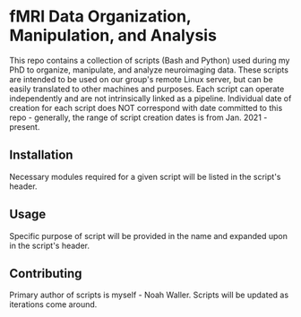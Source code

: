 # fMRI Data Organization, Manipulation, and Analysis

This repo contains a collection of scripts (Bash and Python) used during my PhD to organize, manipulate, and analyze neuroimaging data. These scripts are intended to be used on our group's remote Linux server, but can be easily translated to other machines and purposes. Each script can operate independently and are not intrinsically linked as a pipeline. Individual date of creation for each script does NOT correspond with date committed to this repo - generally, the range of script creation dates is from Jan. 2021 - present.

## Installation

Necessary modules required for a given script will be listed in the script's header.

## Usage

Specific purpose of script will be provided in the name and expanded upon in the script's header.

## Contributing

Primary author of scripts is myself - Noah Waller. Scripts will be updated as iterations come around.

